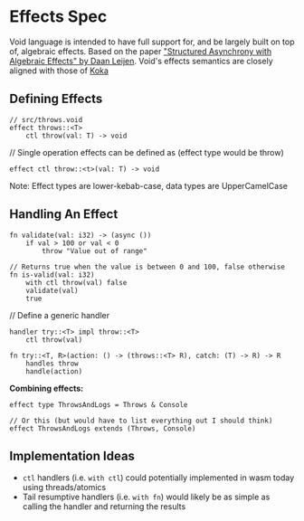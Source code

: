 # Effects Spec

Void language is intended to have full support for, and be largely built on top of, algebraic
effects. Based on the paper ["Structured Asynchrony with Algebraic Effects" by Daan Leijen](https://www.microsoft.com/en-us/research/wp-content/uploads/2017/05/asynceffects-msr-tr-2017-21.pdf). Void's effects semantics are closely aligned with those of
[Koka](https://koka-lang.github.io)

## Defining Effects

```
// src/throws.void
effect throws::<T>
	ctl throw(val: T) -> void
```

// Single operation effects can be defined as (effect type would be throw)

```
effect ctl throw::<t>(val: T) -> void
```

Note: Effect types are lower-kebab-case, data types are UpperCamelCase

## Handling An Effect

```
fn validate(val: i32) -> (async ())
	if val > 100 or val < 0
		throw "Value out of range"

// Returns true when the value is between 0 and 100, false otherwise
fn is-valid(val: i32)
	with ctl throw(val) false
	validate(val)
	true
```

// Define a generic handler

```
handler try::<T> impl throw::<T>
	ctl throw(val)

fn try::<T, R>(action: () -> (throws::<T> R), catch: (T) -> R) -> R
	handles throw
	handle(action)
```

**Combining effects:**

```
effect type ThrowsAndLogs = Throws & Console

// Or this (but would have to list everything out I should think)
effect ThrowsAndLogs extends (Throws, Console)
```

## Implementation Ideas

- `ctl` handlers (i.e. `with ctl`) could potentially implemented in wasm today using threads/atomics
- Tail resumptive handlers (i.e. `with fn`) would likely be as simple as calling the handler and returning the results
